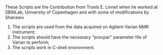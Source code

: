 These Scripts are the Contribution from Troels E. Linnet when he worked at SBiNLab, University of Copenhagen and with some of modifications by Shanswu

 1. The scripts are used from the data acquired on Agilent-Varian NMR instrument;
 2. The scripts should have the necessary "procpar" parameter file of Varian to perform;
 3. The scripts work in C-shell environment.
